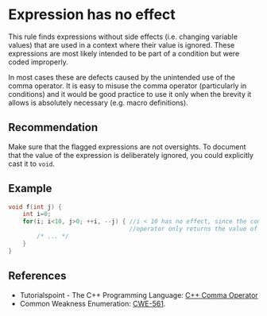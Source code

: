 # Expression has no effect
This rule finds expressions without side effects (i.e. changing variable values) that are used in a context where their value is ignored. These expressions are most likely intended to be part of a condition but were coded improperly.

In most cases these are defects caused by the unintended use of the comma operator. It is easy to misuse the comma operator (particularly in conditions) and it would be good practice to use it only when the brevity it allows is absolutely necessary (e.g. macro definitions).


## Recommendation
Make sure that the flagged expressions are not oversights. To document that the value of the expression is deliberately ignored, you could explicitly cast it to `void`.


## Example

```cpp
void f(int j) {
	int i=0;
	for(i; i<10, j>0; ++i, --j) { //i < 10 has no effect, since the comma 
	                              //operator only returns the value of the last expression
		/* ... */
	}
}

```

## References
* Tutorialspoint - The C++ Programming Language: [C++ Comma Operator](http://www.tutorialspoint.com/cplusplus/cpp_comma_operator.htm)
* Common Weakness Enumeration: [CWE-561](https://cwe.mitre.org/data/definitions/561.html).
